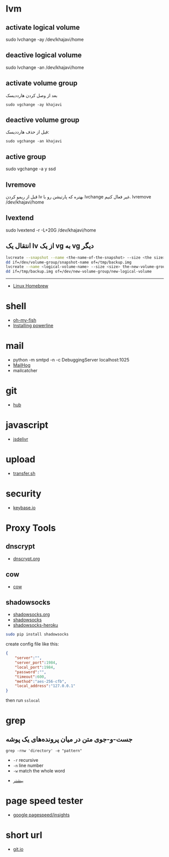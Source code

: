 # lvm

## activate logical volume
sudo lvchange -ay /dev/khajavi/home

## deactive logical volume
sudo lvchange -an /dev/khajavi/home

## activate volume group
بعد از وصل کردن هارددیسک
```
sudo vgchange -ay khajavi
```

## deactive volume group
قبل از حذف هارددیسک:
```
sudo vgchange -an khajavi
```

## active group
sudo vgchange -a y ssd

## lvremove
قبل از ریمو کردن lv بهتره که پارتیشن رو با lvchange غیر فعال کنیم.
lvremove /dev/khajavi/home

## lvextend
sudo lvextend -r -L+20G /dev/khajavi/home

## انتقال یک lv از یک vg به vg دیگر
```bash
lvcreate --snapshot --name <the-name-of-the-snapshot> --size <the size> /dev/volume-group/logical-volume
dd if=/dev/volume-group/snapshot-name of=/tmp/backup.img
lvcreate --name <logical-volume-name> --size <size> the-new-volume-group-name
dd if=/tmp/backup.img of=/dev/new-volume-group/new-logical-volume
```





-----------------------------------

* [Linux Homebrew](https://github.com/Homebrew/linuxbrew)

# shell
* [oh-my-fish](https://github.com/bpinto/oh-my-fish)
* [Installing powerline](http://askubuntu.com/questions/283908/how-can-i-install-and-use-powerline-plugin)

# mail
* python -m smtpd -n -c DebuggingServer localhost:1025
* [MailHog](https://github.com/mailhog/MailHog)
* mailcatcher

# git
* [hub](https://github.com/github/hub)

# javascript
* [jsdelivr](http://www.jsdelivr.com/)

# upload
* [transfer.sh](https://transfer.sh/)

# security
* [keybase.io](https://keybase.io/)

# Proxy Tools
## dnscrypt
* [dnscrypt.org](http://dnscrypt.org/)

## cow
* [cow](https://github.com/cyfdecyf/cow)

## shadowsocks
* [shadowsocks.org](http://shadowsocks.org/)
* [shadowsocks](https://github.com/shadowsocks/shadowsocks)
* [shadowsocks-heroku](https://github.com/mrluanma/shadowsocks-heroku)

```bash
sudo pip install shadowsocks
```

create config file like this:

```json
{
    "server":"",
    "server_port":1984,
    "local_port":1984,
    "password":"",
    "timeout":600,
    "method":"aes-256-cfb",
    "local_address":"127.0.0.1"
} 
```

then run ``sslocal``



# grep

## جست-و-جوی متن در میان پرونده‌های یک پوشه
```
grep -rnw 'directory' -e "pattern"
```

* `-r` recursive
* `-n` line number
* `-w` match the whole word

- [بیشتر](http://stackoverflow.com/questions/16956810/finding-all-files-containing-a-text-string-on-linux)

# page speed tester
* [google pagespeed/insights](https://developers.google.com/speed/pagespeed/insights/)

# short url
* [git.io](http://git.io/)
